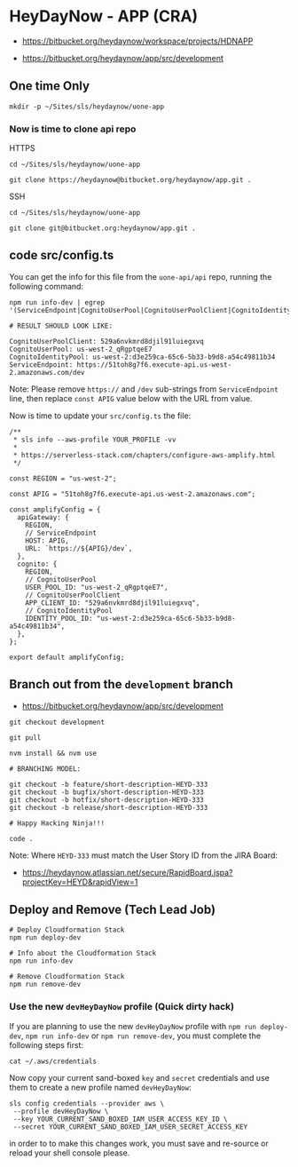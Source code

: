 # HeyDayNow - APP (CRA)

- https://bitbucket.org/heydaynow/workspace/projects/HDNAPP

- https://bitbucket.org/heydaynow/app/src/development

## One time Only

```
mkdir -p ~/Sites/sls/heydaynow/uone-app
```

### Now is time to clone api repo

HTTPS

```
cd ~/Sites/sls/heydaynow/uone-app

git clone https://heydaynow@bitbucket.org/heydaynow/app.git .
```

SSH

```
cd ~/Sites/sls/heydaynow/uone-app

git clone git@bitbucket.org:heydaynow/app.git .
```

## code src/config.ts

You can get the info for this file from the `uone-api/api` repo, running the following command:

```
npm run info-dev | egrep '(ServiceEndpoint|CognitoUserPool|CognitoUserPoolClient|CognitoIdentityPool)'

# RESULT SHOULD LOOK LIKE:

CognitoUserPoolClient: 529a6nvkmrd8djil91luiegxvq
CognitoUserPool: us-west-2_qRgptqeE7
CognitoIdentityPool: us-west-2:d3e259ca-65c6-5b33-b9d8-a54c49811b34
ServiceEndpoint: https://51toh8g7f6.execute-api.us-west-2.amazonaws.com/dev
```

Note: Please remove `https://` and `/dev` sub-strings from `ServiceEndpoint` line, then replace `const APIG` value below with the URL from value.

Now is time to update your `src/config.ts` the file:

```
/**
 * sls info --aws-profile YOUR_PROFILE -vv
 *
 * https://serverless-stack.com/chapters/configure-aws-amplify.html
 */

const REGION = "us-west-2";

const APIG = "51toh8g7f6.execute-api.us-west-2.amazonaws.com";

const amplifyConfig = {
  apiGateway: {
    REGION,
    // ServiceEndpoint
    HOST: APIG,
    URL: `https://${APIG}/dev`,
  },
  cognito: {
    REGION,
    // CognitoUserPool
    USER_POOL_ID: "us-west-2_qRgptqeE7",
    // CognitoUserPoolClient
    APP_CLIENT_ID: "529a6nvkmrd8djil91luiegxvq",
    // CognitoIdentityPool
    IDENTITY_POOL_ID: "us-west-2:d3e259ca-65c6-5b33-b9d8-a54c49811b34",
  },
};

export default amplifyConfig;
```

## Branch out from the `development` branch

- https://bitbucket.org/heydaynow/app/src/development

```
git checkout development

git pull

nvm install && nvm use

# BRANCHING MODEL:

git checkout -b feature/short-description-HEYD-333
git checkout -b bugfix/short-description-HEYD-333
git checkout -b hotfix/short-description-HEYD-333
git checkout -b release/short-description-HEYD-333

# Happy Hacking Ninja!!!

code .
```

Note: Where `HEYD-333` must match the User Story ID from the JIRA Board:

- https://heydaynow.atlassian.net/secure/RapidBoard.jspa?projectKey=HEYD&rapidView=1

## Deploy and Remove (Tech Lead Job)

```
# Deploy Cloudformation Stack
npm run deploy-dev

# Info about the Cloudformation Stack
npm run info-dev

# Remove Cloudformation Stack
npm run remove-dev
```

### Use the new `devHeyDayNow` profile (Quick dirty hack)

If you are planning to use the new `devHeyDayNow` profile with `npm run deploy-dev`, `npm run info-dev` or `npm run remove-dev`, you must complete the following steps first:

```
cat ~/.aws/credentials
```

Now copy your current sand-boxed `key` and `secret` credentials and use them to create a new profile named `devHeyDayNow`:

```
sls config credentials --provider aws \
 --profile devHeyDayNow \
 --key YOUR_CURRENT_SAND_BOXED_IAM_USER_ACCESS_KEY_ID \
 --secret YOUR_CURRENT_SAND_BOXED_IAM_USER_SECRET_ACCESS_KEY
```

in order to to make this changes work, you must save and re-source or reload your shell console please.

#
